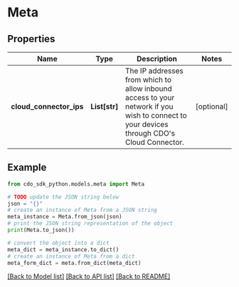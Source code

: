 # Meta


## Properties

Name | Type | Description | Notes
------------ | ------------- | ------------- | -------------
**cloud_connector_ips** | **List[str]** | The IP addresses from which to allow inbound access to your network if you wish to connect to your devices through CDO&#39;s Cloud Connector. | [optional] 

## Example

```python
from cdo_sdk_python.models.meta import Meta

# TODO update the JSON string below
json = "{}"
# create an instance of Meta from a JSON string
meta_instance = Meta.from_json(json)
# print the JSON string representation of the object
print(Meta.to_json())

# convert the object into a dict
meta_dict = meta_instance.to_dict()
# create an instance of Meta from a dict
meta_form_dict = meta.from_dict(meta_dict)
```
[[Back to Model list]](../README.md#documentation-for-models) [[Back to API list]](../README.md#documentation-for-api-endpoints) [[Back to README]](../README.md)


